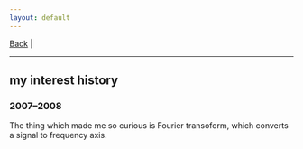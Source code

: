 ```yaml
---
layout: default
---
```


[Back](/index.md) | 
* * *

## my interest history
### 2007&ndash;2008
The thing which made me so curious is Fourier transoform, which converts a signal to frequency axis.
